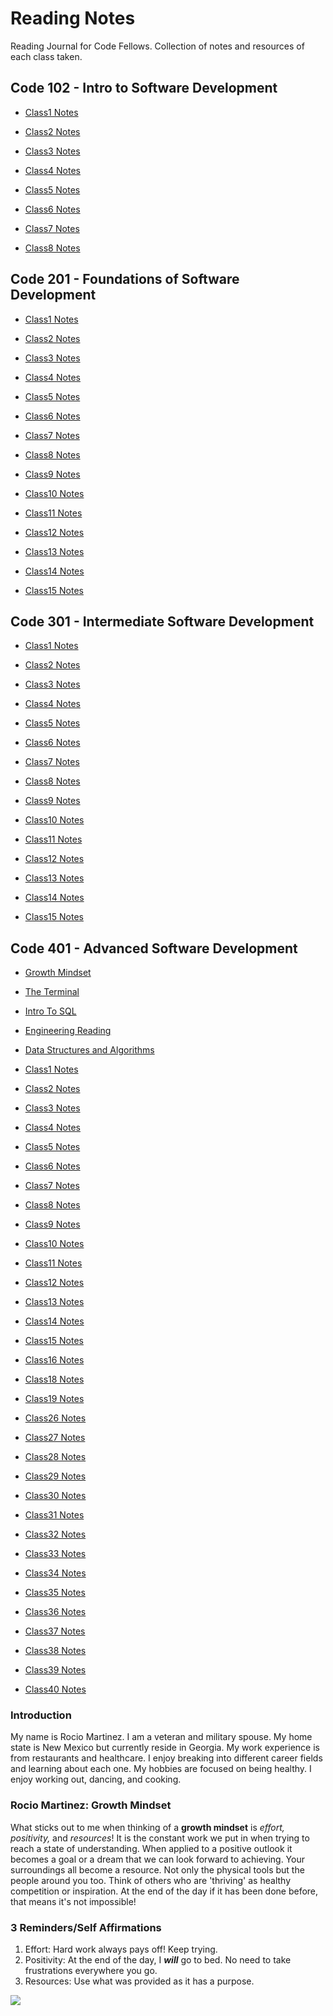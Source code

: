 # Reading Notes

Reading Journal for Code Fellows. Collection of notes and resources of each class taken.

## Code 102 - Intro to Software Development

- [Class1 Notes](code-102/markdownnotes.md)

- [Class2 Notes](code-102/gitnotes/texteditor.md)

- [Class3 Notes](code-102/gitnotes.md)

- [Class4 Notes](code-102/git-github.md)

- [Class5 Notes](code-102/class5.md)

- [Class6 Notes](code-102/class6.md)

- [Class7 Notes](code-102/class7.md)

- [Class8 Notes](code-102/class8.md)


## Code 201 - Foundations of Software Development

- [Class1 Notes](code-201/class1.md)

- [Class2 Notes](code-201/class2.md)

- [Class3 Notes](code-201/class3.md)

- [Class4 Notes](code-201/class4.md)

- [Class5 Notes](code-201/class5.md)

- [Class6 Notes](code-201/class6.md)

- [Class7 Notes](code-201/class7.md)

- [Class8 Notes](code-201/class8.md)

- [Class9 Notes](code-201/class9.md)

- [Class10 Notes](code-201/class10.md)

- [Class11 Notes](code-201/class11.md)

- [Class12 Notes](code-201/class12.md)

- [Class13 Notes](code-201/class13.md)

- [Class14 Notes](code-201/class14.md)

- [Class15 Notes](code-201/class15.md)

## Code 301 - Intermediate Software Development

- [Class1 Notes](code-301/class1.md)

- [Class2 Notes](code-301/class2.md)

- [Class3 Notes](code-301/class3.md)

- [Class4 Notes](code-301/class4.md)

- [Class5 Notes](Rcode-301/class5.md)

- [Class6 Notes](code-301/class6.md)

- [Class7 Notes](code-301/class7.md)

- [Class8 Notes](code-301/class8.md)

- [Class9 Notes](code-301/class9.md)

- [Class10 Notes](code-301/class10.md)

- [Class11 Notes](code-301/class11.md)

- [Class12 Notes](code-301/class12.md)

- [Class13 Notes](code-301/class13.md)

- [Class14 Notes](code-301/class14.md)

- [Class15 Notes](code-301/class15.md)

## Code 401 - Advanced Software Development

- [Growth Mindset](code-401/GrowthMindset.md)

- [The Terminal](code-401/TheTerminal.md)

- [Intro To SQL](code-401/IntroToSQL.md)

- [Engineering Reading](code-401/EngineeringReading.md)

- [Data Structures and Algorithms](code-401/DataStructuresAndAlgorithms.md)

- [Class1 Notes](code-401/class1.md)

- [Class2 Notes](code-401/class2.md)

- [Class3 Notes](code-401/class3.md)

- [Class4 Notes](code-401/class4.md)

- [Class5 Notes](code-401/class5.md)

- [Class6 Notes](code-401/class6.md)

- [Class7 Notes](code-401/class7.md)

- [Class8 Notes](code-401/class8.md)

- [Class9 Notes](code-401/class9.md)

- [Class10 Notes](code-401/class10.md)

- [Class11 Notes](code-401/class11.md)

- [Class12 Notes](code-401/class12.md)

- [Class13 Notes](code-401/class13.md)

- [Class14 Notes](code-401/class14.md)

- [Class15 Notes](code-401/class15.md)

- [Class16 Notes](code-401/class16.md)

- [Class18 Notes](code-401/class18.md)

- [Class19 Notes](code-401/class19.md)

- [Class26 Notes](code-401/class26.md)

- [Class27 Notes](code-401/class27.md)

- [Class28 Notes](code-401/class28.md)

- [Class29 Notes](code-401/class29.md)

- [Class30 Notes](code-401/class30.md)

- [Class31 Notes](code-401/class31.md)

- [Class32 Notes](code-401/class32.md)

- [Class33 Notes](code-401/class33.md)

- [Class34 Notes](code-401/class34.md)

- [Class35 Notes](code-401/class35.md)

- [Class36 Notes](code-401/class36.md)

- [Class37 Notes](code-401/class37.md)

- [Class38 Notes](code-401/class38.md)

- [Class39 Notes](code-401/class39.md)

- [Class40 Notes](code-401/class40.md)

### **Introduction**

My name is Rocio Martinez. I am a veteran and military spouse. My home state is New Mexico but currently reside in Georgia. My work experience is from restaurants and healthcare. I enjoy breaking into different career fields and learning about each one. My hobbies are focused on being healthy. I enjoy working out, dancing, and cooking.

### Rocio Martinez: Growth Mindset

What sticks out to me when thinking of a **growth mindset** is *effort, positivity,* and *resources*!
It is the constant work we put in when trying to reach a state of  understanding. When applied to a positive outlook it becomes a goal or a dream that we can look forward to achieving. Your surroundings all become a resource. Not only the physical tools but the people around you too. Think of others who are 'thriving' as healthy competition or inspiration. At the end of the day if it has been done before, that means it's not impossible!

### 3 Reminders/Self Affirmations

1. Effort: Hard work always pays off! Keep trying.
2. Positivity: At the end of the day, I ***will*** go to bed. No need to take frustrations everywhere you go.
3. Resources: Use what was provided as it has a purpose.

<img src="https://images.unsplash.com/photo-1633453223757-a968278792cf?ixlib=rb-4.0.3&ixid=MnwxMjA3fDB8MHxwaG90by1wYWdlfHx8fGVufDB8fHx8&auto=format&fit=crop&w=1740&q=80" />
